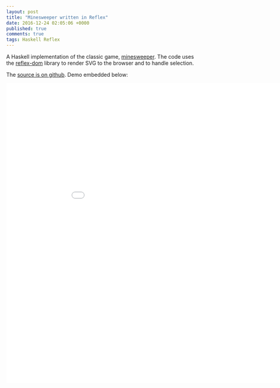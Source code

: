 ```yaml
---
layout: post
title: "Minesweeper written in Reflex"
date: 2016-12-24 02:05:06 +0000
published: true
comments: true
tags: Haskell Reflex
---
```


A Haskell implementation of the classic game, [minesweeper]( https://en.wikipedia.org/wiki/Minesweeper_(video_game) ).  The code uses the [reflex-dom](https://github.com/reflex-frp/reflex-dom) library to render SVG to the browser and to handle selection.

The [source is on github](https://github.com/dc25/minesweeperReflex).  Demo embedded below:

<iframe width="950" height="800" src="//dc25.github.io/minesweeperReflex" frameborder="0" allowfullscreen></iframe>


